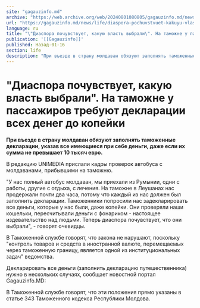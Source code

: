 ```yaml
---
site: "gagauzinfo.md"
archive: "https://web.archive.org/web/20240801080805/gagauzinfo.md/news/life/diaspora-pochuvstvuet-kakuyu-vlast-vibrali-na-tamozhne-u-passazhirov-trebuyut-deklaratsii-vseh-deneg-do-kopeiki"
url: "https://gagauzinfo.md/news/life/diaspora-pochuvstvuet-kakuyu-vlast-vibrali-na-tamozhne-u-passazhirov-trebuyut-deklaratsii-vseh-deneg-do-kopeiki"
language: ru
title: "\"Диаспора почувствует, какую власть выбрали\". На таможне у пассажиров требуют декларации всех денег до копейки"
publication: '[[Gagauzinfo]]'
published: Назад-01-16
section: life
description: "При въезде в страну молдаван обязуют заполнять таможенные декларации, указав все имеющиеся при себе деньги, даже если их сумма не превышает 10 тысяч евро."
---
```


# "Диаспора почувствует, какую власть выбрали". На таможне у пассажиров требуют декларации всех денег до копейки

**При въезде в страну молдаван обязуют заполнять таможенные декларации, указав все имеющиеся при себе деньги, даже если их сумма не превышает 10 тысяч евро.**

В редакцию UNIMEDIA прислали кадры проверок автобуса с молдаванами, прибывшими на таможню.

"У нас полный автобус молдаван, мы приехали из Румынии, одни с работы, другие с отдыха, с лечения. На таможне в Леушанах нас продержали почти два часа, потому что каждый из нас должен был заполнить декларации. Таможенники попросили нас задекларировать все деньги, которые у нас были, даже копейки. Они проверяли наши кошельки, пересчитывали деньги с фонариком - настоящее издевательство над людьми. Теперь диаспора почувствует, что они выбрали", - говорят очевидцы.

В Таможенной службе говорят, что закона не нарушают, поскольку "контроль товаров и средств в иностранной валюте, перемещаемых через таможенную границу, является одной из институциональных задач" ведомства.

Декларировать все деньги (заполнить декларацию путешественника) нужно в нескольких случаях, сообщает новостной портал Gagauzinfo.MD:

В Таможенной службе говорят, что эти положения прямо указаны в статье 343 Таможенного кодекса Республики Молдова.